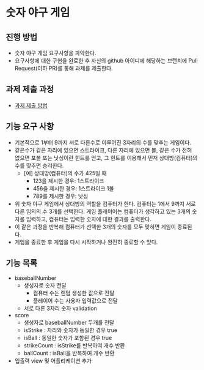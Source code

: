 # 숫자 야구 게임
## 진행 방법
* 숫자 야구 게임 요구사항을 파악한다.
* 요구사항에 대한 구현을 완료한 후 자신의 github 아이디에 해당하는 브랜치에 Pull Request(이하 PR)를 통해 과제를 제출한다.

## 과제 제출 과정
* [과제 제출 방법](https://github.com/next-step/nextstep-docs/tree/master/precourse)

## 기능 요구 사항
* 기본적으로 1부터 9까지 서로 다른수로 이루어진 3자리의 수를 맞추는 게임이다.
* 같은수가 같은 자리에 있으면 스트라이크, 다른 자리에 있으면 볼, 같은 수가 전혀 없으면 포볼 또는 낫싱이란 힌트를 얻고, 그 힌트를 이용해서 먼저 상대방(컴퓨터)의 수를 맞추면 승리한다.
  * [예] 상대방(컴퓨터)의 수가 425일 때
    * 123을 제시한 경우: 1스트라이크
    * 456을 제시한 경우: 1스트라이크 1볼
    * 789를 제시한 경우: 낫싱
* 위 숫자 야구 게임에서 상대방의 역할을 컴퓨터가 한다. 컴퓨터는 1에서 9까지 서로 다른 임의의 수 3개를 선택한다. 게임 플레이어는 컴퓨터가 생각하고 있는 3개의 숫자를 입력하고, 컴퓨터는 입력한 숫자에 대한 결과를 출력한다.
* 이 같은 과정을 반복해 컴퓨터가 선택한 3개의 숫자를 모두 맞히면 게임이 종료된다.
* 게임을 종료한 후 게임을 다시 시작하거나 완전히 종료할 수 있다.

## 기능 목록
* baseballNumber
  * 생성자로 숫자 전달
    * 컴퓨터 수는 랜덤 생성한 값으로 전달
    * 플레이어 수는 사용자 입력값으로 전달
  * 서로 다른 3자리 숫자 validation
* score
  * 생성자로 baseballNumber 두개를 전달
  * isStrike : 자리와 숫자가 동일한 경우 true
  * isBall : 동일한 숫자가 포함된 경우 true
  * strikeCount : isStrike를 반복하여 개수 반환
  * ballCount : isBall을 반복하여 개수 반환
* 입출력 view 및 어플리케이션 추가

